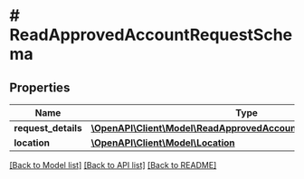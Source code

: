 # # ReadApprovedAccountRequestSchema

## Properties

Name | Type | Description | Notes
------------ | ------------- | ------------- | -------------
**request_details** | [**\OpenAPI\Client\Model\ReadApprovedAccountRequestDetailsSchema**](ReadApprovedAccountRequestDetailsSchema.md) |  | [optional]
**location** | [**\OpenAPI\Client\Model\Location**](Location.md) |  | [optional]

[[Back to Model list]](../../README.md#models) [[Back to API list]](../../README.md#endpoints) [[Back to README]](../../README.md)
